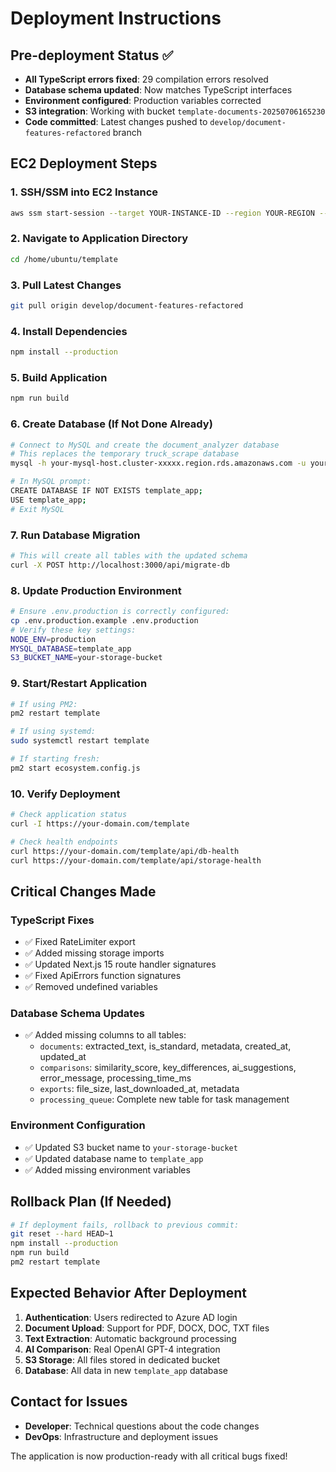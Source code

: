 # Deployment Instructions

## Pre-deployment Status ✅
- **All TypeScript errors fixed**: 29 compilation errors resolved
- **Database schema updated**: Now matches TypeScript interfaces
- **Environment configured**: Production variables corrected
- **S3 integration**: Working with bucket `template-documents-20250706165230`
- **Code committed**: Latest changes pushed to `develop/document-features-refactored` branch

## EC2 Deployment Steps

### 1. SSH/SSM into EC2 Instance
```bash
aws ssm start-session --target YOUR-INSTANCE-ID --region YOUR-REGION --profile YOUR-PROFILE
```

### 2. Navigate to Application Directory
```bash
cd /home/ubuntu/template
```

### 3. Pull Latest Changes
```bash
git pull origin develop/document-features-refactored
```

### 4. Install Dependencies
```bash
npm install --production
```

### 5. Build Application
```bash
npm run build
```

### 6. Create Database (If Not Done Already)
```bash
# Connect to MySQL and create the document_analyzer database
# This replaces the temporary truck_scrape database
mysql -h your-mysql-host.cluster-xxxxx.region.rds.amazonaws.com -u your-username -p

# In MySQL prompt:
CREATE DATABASE IF NOT EXISTS template_app;
USE template_app;
# Exit MySQL
```

### 7. Run Database Migration
```bash
# This will create all tables with the updated schema
curl -X POST http://localhost:3000/api/migrate-db
```

### 8. Update Production Environment
```bash
# Ensure .env.production is correctly configured:
cp .env.production.example .env.production
# Verify these key settings:
NODE_ENV=production
MYSQL_DATABASE=template_app
S3_BUCKET_NAME=your-storage-bucket
```

### 9. Start/Restart Application
```bash
# If using PM2:
pm2 restart template

# If using systemd:
sudo systemctl restart template

# If starting fresh:
pm2 start ecosystem.config.js
```

### 10. Verify Deployment
```bash
# Check application status
curl -I https://your-domain.com/template

# Check health endpoints
curl https://your-domain.com/template/api/db-health
curl https://your-domain.com/template/api/storage-health
```

## Critical Changes Made

### TypeScript Fixes
- ✅ Fixed RateLimiter export
- ✅ Added missing storage imports
- ✅ Updated Next.js 15 route handler signatures
- ✅ Fixed ApiErrors function signatures
- ✅ Removed undefined variables

### Database Schema Updates
- ✅ Added missing columns to all tables:
  - `documents`: extracted_text, is_standard, metadata, created_at, updated_at
  - `comparisons`: similarity_score, key_differences, ai_suggestions, error_message, processing_time_ms
  - `exports`: file_size, last_downloaded_at, metadata
  - `processing_queue`: Complete new table for task management

### Environment Configuration
- ✅ Updated S3 bucket name to `your-storage-bucket`
- ✅ Updated database name to `template_app`
- ✅ Added missing environment variables

## Rollback Plan (If Needed)
```bash
# If deployment fails, rollback to previous commit:
git reset --hard HEAD~1
npm install --production
npm run build
pm2 restart template
```

## Expected Behavior After Deployment
1. **Authentication**: Users redirected to Azure AD login
2. **Document Upload**: Support for PDF, DOCX, DOC, TXT files
3. **Text Extraction**: Automatic background processing
4. **AI Comparison**: Real OpenAI GPT-4 integration
5. **S3 Storage**: All files stored in dedicated bucket
6. **Database**: All data in new `template_app` database

## Contact for Issues
- **Developer**: Technical questions about the code changes
- **DevOps**: Infrastructure and deployment issues

The application is now production-ready with all critical bugs fixed!